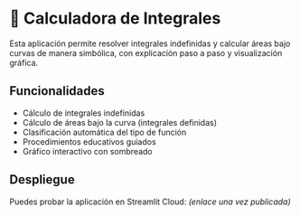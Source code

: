 # 🧮 Calculadora de Integrales

Esta aplicación permite resolver integrales indefinidas y calcular áreas bajo curvas de manera simbólica, con explicación paso a paso y visualización gráfica.

## Funcionalidades

- Cálculo de integrales indefinidas
- Cálculo de áreas bajo la curva (integrales definidas)
- Clasificación automática del tipo de función
- Procedimientos educativos guiados
- Gráfico interactivo con sombreado

## Despliegue

Puedes probar la aplicación en Streamlit Cloud: *(enlace una vez publicada)*